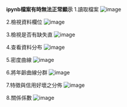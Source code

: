 **ipynb檔案有時無法正常顯示** 
1.讀取檔案
![image](https://github.com/cherry3131/Work-ML-IRIS/assets/140130666/16cd53cb-8ce6-481b-a2a2-971de9ba3c7f)

2.檢視資料欄位
![image](https://github.com/cherry3131/Work-ML-IRIS/assets/140130666/444bfb60-3d8b-4ca6-844d-b1b9878fc44d)

3.檢視是否有缺失直
![image](https://github.com/cherry3131/Work-ML-IRIS/assets/140130666/975527a2-df6b-4c2a-8904-d3f47bd012a3)

4.查看資料分布
![image](https://github.com/cherry3131/Work-ML-IRIS/assets/140130666/3e35236d-692d-4dfa-ba71-a43a0c31545a)

5.密度曲線
![image](https://github.com/cherry3131/Work-ML-IRIS/assets/140130666/69c3676e-f2c5-4279-83e0-2c1fb6d438ef)

6.將年齡曲線分群
![image](https://github.com/cherry3131/Work-ML-IRIS/assets/140130666/f67c29be-ccfa-4591-b0fc-9de960abd8ff)

7.特徵與信用好壞之分佈
![image](https://github.com/cherry3131/Work-ML-IRIS/assets/140130666/8f4d5269-47e0-4163-848c-c30e84c076c2)

8.關係係數
![image](https://github.com/cherry3131/Work-ML-IRIS/assets/140130666/56db31b1-2ed2-43de-84d0-19c6b262cf97)




